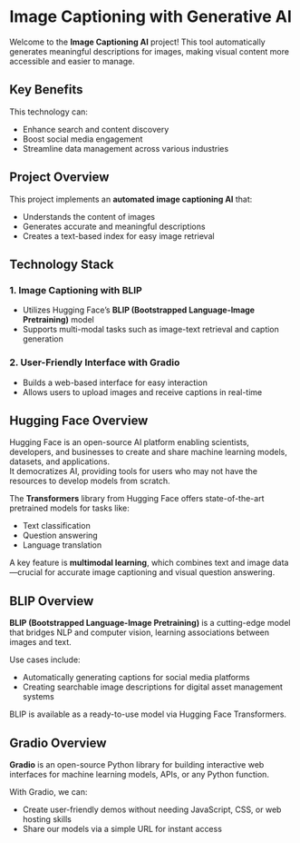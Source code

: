 # Image Captioning with Generative AI

Welcome to the **Image Captioning AI** project! This tool automatically generates meaningful descriptions for images, making visual content more accessible and easier to manage.


## Key Benefits

This technology can:

- Enhance search and content discovery
- Boost social media engagement
- Streamline data management across various industries


## Project Overview

This project implements an **automated image captioning AI** that:

- Understands the content of images
- Generates accurate and meaningful descriptions
- Creates a text-based index for easy image retrieval



## Technology Stack

### 1. Image Captioning with BLIP

- Utilizes Hugging Face’s **BLIP (Bootstrapped Language-Image Pretraining)** model
- Supports multi-modal tasks such as image-text retrieval and caption generation

### 2. User-Friendly Interface with Gradio

- Builds a web-based interface for easy interaction
- Allows users to upload images and receive captions in real-time


## Hugging Face Overview

Hugging Face is an open-source AI platform enabling scientists, developers, and businesses to create and share machine learning models, datasets, and applications.  
It democratizes AI, providing tools for users who may not have the resources to develop models from scratch.  

The **Transformers** library from Hugging Face offers state-of-the-art pretrained models for tasks like:

- Text classification  
- Question answering  
- Language translation  

A key feature is **multimodal learning**, which combines text and image data—crucial for accurate image captioning and visual question answering.


## BLIP Overview

**BLIP (Bootstrapped Language-Image Pretraining)** is a cutting-edge model that bridges NLP and computer vision, learning associations between images and text.  

Use cases include:

- Automatically generating captions for social media platforms  
- Creating searchable image descriptions for digital asset management systems  

BLIP is available as a ready-to-use model via Hugging Face Transformers.



## Gradio Overview

**Gradio** is an open-source Python library for building interactive web interfaces for machine learning models, APIs, or any Python function.  

With Gradio, we can:

- Create user-friendly demos without needing JavaScript, CSS, or web hosting skills  
- Share our models via a simple URL for instant access







